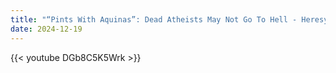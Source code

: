 ```yaml
---
title: "“Pints With Aquinas”: Dead Atheists May Not Go To Hell - Heresy"
date: 2024-12-19
---
```


{{< youtube DGb8C5K5Wrk >}}
